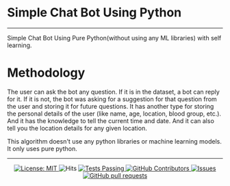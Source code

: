 # Simple Chat Bot Using Python

<hr />
<p>
  Simple Chat Bot Using Pure Python(without using any ML libraries) with self learning.
</p>

<h1>Methodology</h1>
<p>
  The user can ask the bot any question. If it is in the dataset, a bot can reply for it. If it is not, the bot was asking for a suggestion for that question from the user and storing it for future questions. It has another type for storing the personal details of the user (like name, age, location, blood group, etc.). And it has the knowledge to tell the current time and date. And it can also tell you the location details for any given location.
</p>

<p>
  This algorithm doesn't use any python libraries or machine learning models. It only uses pure python.
</p>


<hr />
  <p align="center">
    <a href="https://github.com/UltiRequiem/python-projects-for-intermediates/blob/main/LICENSE">
      <img alt="License: MIT" src="https://black.readthedocs.io/en/stable/_static/license.svg">
    </a
    &nbsp;
    <a href="https://hits.sh/github.com/DasunThathsara/Simple-Chat-Bot/">
      <img alt="Hits" src="https://hits.sh/github.com/DasunThathsara/Simple-Chat-Bot.svg?label=Views"/>
    </a>
    <a href="https://github.com/DasunThathsara/Simple-Chat-Bot/actions">
      <img alt="Tests Passing" src="https://github.com/anuraghazra/github-readme-stats/workflows/Test/badge.svg" />
    </a>
    <a href="https://github.com/DasunThathsara/Simple-Chat-Bot/graphs/contributors">
      <img alt="GitHub Contributors" src="https://img.shields.io/github/contributors/DasunThathsara/Simple-Chat-Bot" />
    </a>
    <a href="https://github.com/DasunThathsara/Simple-Chat-Bot/issues">
      <img alt="Issues" src="https://img.shields.io/github/issues/DasunThathsara/Simple-Chat-Bot?color=0088ff" />
    </a>
    <a href="https://github.com/DasunThathsara/Simple-Chat-Bot/pulls">
      <img alt="GitHub pull requests" src="https://img.shields.io/github/issues-pr/DasunThathsara/Simple-Chat-Bot?color=0088ff" />
    </a>
  </p>
